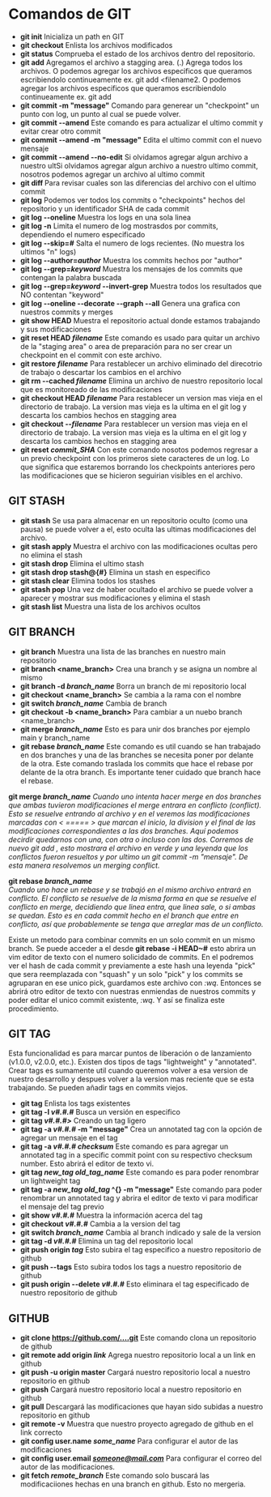 # Comandos de GIT

+ **git init** 						Inicializa un path en GIT
+ **git checkout**					Enlista los archivos modificados
+ **git status**					Comprueba el estado de los archivos dentro del repositorio.
+ **git add**						Agregamos el archivo a stagging area. (.) Agrega todos los archivos. O podemos agregar los archivos especificos que queramos escribiendolo continueamente ex. git add <filename1> <filename2. O podemos agregar los archivos especificos que queramos escribiendolo continueamente ex. git add <filename1> <filename2>
+ **git commit -m "message"**				Comando para generear un "checkpoint" un punto con log, un punto al cual se puede volver.
+ **git commit --amend**				Este comando es para actualizar el ultimo commit y evitar crear otro commit
+ **git commit --amend -m "message"**			Edita el ultimo commit con el nuevo mensaje
+ **git commit --amend --no-edit**			Si olvidamos agregar algun archivo a nuestro ultSi olvidamos agregar algun archivo a nuestro ultimo commit, nosotros podemos agregar un archivo al ultimo commit
+ **git diff <filename>**				Para revisar cuales son las diferencias del archivo con el ultimo commit
+ **git log**						Podemos ver todos los commits o "checkpoints" hechos del repositorio y un identificador SHA de cada commit
+ **git log --oneline**					Muestra los logs en una sola linea
+ **git log -n**					Limita el numero de log mostrasdos por commits, dependiendo el numero especificado
+ **git log --skip=*#***				Salta el numero de logs recientes. (No muestra los ultimos "n" logs)
+ **git log --author=*author***				Muestra los commits hechos por "author"
+ **git log --grep=*keyword***				Muestra los mensajes de los commits que contengan la palabra buscada
+ **git log --grep=*keyword* --invert-grep**		Muestra todos los resultados que NO contentan "keyword"
+ **git log --oneline --decorate --graph --all**	Genera una grafica con nuestros commits y merges
+ **git show HEAD**					Muestra el repositorio actual donde estamos trabajando y sus modificaciones
+ **git reset HEAD *filename***				Este comando es usado para quitar un archivo de la "staging area" o area de preparación para no ser crear un checkpoint en el commit con este archivo.
+ **git restore *filename***				Para restablecer un archivo eliminado del direcotrio de trabajo o descartar los cambios en el archivo
+ **git rm --cached *filename***			Elimina un archivo de nuestro repositorio local que es monitoreado de las modificaciones
+ **git checkout HEAD *filename***			Para restablecer un version mas vieja en el directorio de trabajo. La version mas vieja es la ultima en el git log y descarta los cambios hechos en stagging area
+ **git checkout --*filename***				Para restablecer un version mas vieja en el directorio de trabajo. La version mas vieja es la ultima en el git log y descarta los cambios hechos en stagging area
+ **git reset *commit_SHA***				Con este comando nosotos podemos regresar a un previo checkpoint con los primeros siete caracteres de un log. Lo que significa que estaremos borrando los checkpoints anteriores pero las modificaciones que se hicieron seguirian visibles en el archivo.

## GIT STASH
+ **git stash**						Se usa para almacenar en un repositorio oculto (como una pausa) se puede volver a el, esto oculta las ultimas modificaciones del archivo.
+ **git stash apply**					Muestra el archivo con las modificaciones ocultas pero no elimina el stash
+ **git stash drop**					Elimina el ultimo stash
+ **git stash drop stash@{#}**				Elimina un stash en especifico
+ **git stash clear**					Elimina todos los stashes
+ **git stash pop**					Una vez de haber ocultado el archivo se puede volver a aparecer y mostrar sus modificaciones y elimina el stash
+ **git stash list**					Muestra una lista de los archivos ocultos

## GIT BRANCH
+ **git branch**					Muestra una lista de las branches en nuestro main repositorio
+ **git branch <name_branch>**				Crea una branch y se asigna un nombre al mismo
+ **git branch -d *branch_name***			Borra un branch de mi repositorio local
+ **git checkout <name_branch>**			Se cambia a la rama con el nombre
+ **git switch *branch_name***				Cambia de branch
+ **git checkout -b <name_branch>**			Para cambiar a un nuebo branch <name_branch>
+ **git merge *branch_name***				Esto es para unir dos branches por ejemplo main y branch_name
+ **git rebase *branch_name***				Este comando es util cuando se han trabajado en dos branches y una de las branches se necesita poner por delante de la otra. Este comando traslada los commits que hace el rebase por delante de la otra branch. Es importante tener cuidado que branch hace el rebase. 


**git merge *branch_name***	
*Cuando uno intenta hacer merge en dos branches que ambas tuvieron modificaciones el merge entrara en conflicto (conflict). Esto se resuelve entrando al archivo y en el veremos las modificaciones marcadas con < ===== > que marcan el inicio, la division y el final de las modificaciones correspondientes a las dos branches. Aquí podemos decirdir quedarnos con una, con otra o incluso con las dos. Corremos de nuevo git add <filename>, esto mostrara el archivo en verde y una leyenda que los conflictos fueron resueltos y por ultimo un git commit -m "mensaje". De esta manera resolvemos un merging conflict.*

**git rebase *branch_name***	
*Cuando uno hace un rebase y se trabajó en el mismo archivo entrará en conflicto. El conflicto se resuelve de la misma forma en que se resuelve el conflicto en merge, decidiendo que linea entra, que linea sale, o si ambas se quedan. Esto es en cada commit hecho en el branch que entre en conflicto, así que probablemente se tenga que arreglar mas de un conflicto.*

Existe un metodo para combinar commits en un solo commit en un mismo branch. Se puede acceder a el desde **git rebase -i HEAD~#** esto abrira un vim editor de texto con el numero solicidado de commits. En el podremos ver el hash de cada commit y previamente a este hash una leyenda "pick" que sera reemplazada con "squash" y un solo "pick" y los commits se agruparan en ese unico pick, guardamos este archivo con *:wq*. Entonces se abrirá otro editor de texto con nuestras enmiendas de nuestros commits y poder editar el unico commit existente, *:wq*. Y así se finaliza este procedimiento.


## GIT TAG
Esta funcionalidad es para marcar puntos de liberación o de lanzamiento (v1.0.0, v2.0.0, etc.). Existen dos tipos de tags "lightweight" y "annotated". Crear tags es sumamente util cuando queremos volver a esa version de nuestro desarrollo y despues volver a la version mas reciente que se esta trabajando. Se pueden añadir tags en commits viejos.
+ **git tag**						Enlista los tags existentes
+ **git tag -l *v#.#.#***				Busca un versión en especifico
+ **git tag *v#.#.#>***					Creando un tag ligero
+ **git tag -a *v#.#.#* -m "message"**			Crea un annotated tag con la opción de agregar un mensaje en el tag
+ **git tag -a *v#.#.# checksum***			Este comando es para agregar un annotated tag in a specific commit point con su respectivo checksum number. Esto abrirá el editor de texto vi.
+ **git tag *new_tag old_tag_name***			Este comando es para poder renombrar un lightweight tag
+ **git tag -a *new_tag old_tag* ^{} -m "message"**	Este comando para poder renombrar un annotated tag y abrira el editor de texto vi para modificar el mensaje del tag previo
+ **git show *v#.#.#***					Muestra la información acerca del tag
+ **git checkout *v#.#.#***				Cambia a la version del tag
+ **git switch *branch_name***				Cambia al branch indicado y sale de la version
+ **git tag -d *v#.#.#***				Elimina un tag del repositorio local
+ **git push origin *tag***				Esto subira el tag especifico a nuestro repositorio de github
+ **git push --tags**					Esto subira todos los tags a nuestro repositorio de github
+ **git push origin --delete *v#.#.#***			Esto eliminara el tag especificado de nuestro repositorio de github


## GITHUB
+ **git clone https://github.com/....git**		Este comando clona un repositorio de github
+ **git remote add origin *link***			Agrega nuestro repositorio local a un link en github
+ **git push -u origin master**				Cargará nuestro repositorio local a nuestro repositorio en github
+ **git push**						Cargará nuestro repositorio local a nuestro repositorio en github
+ **git pull**						Descargará las modificaciones que hayan sido subidas a nuestro repositorio en github
+ **git remote -v**					Muestra que nuestro proyecto agregado de github en el link correcto
+ **git config user.name *some_name***			Para configurar el autor de las modificaciones
+ **git config user.email *someone@mail.com***		Para configurar el correo del autor de las modificaciones.
+ **git fetch *remote_branch***				Este comando solo buscará las modificaciiones hechas en una branch en github. Esto no mergeria.


